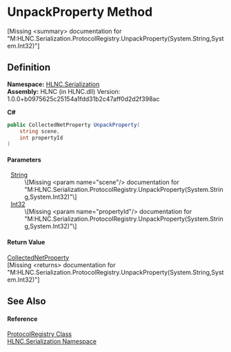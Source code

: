 # UnpackProperty Method


\[Missing &lt;summary&gt; documentation for "M:HLNC.Serialization.ProtocolRegistry.UnpackProperty(System.String,System.Int32)"\]



## Definition
**Namespace:** <a href="N_HLNC_Serialization">HLNC.Serialization</a>  
**Assembly:** HLNC (in HLNC.dll) Version: 1.0.0+b0975625c25154a1fdd31b2c47aff0d2d2f398ac

**C#**
``` C#
public CollectedNetProperty UnpackProperty(
	string scene,
	int propertyId
)
```



#### Parameters
<dl><dt>  <a href="https://learn.microsoft.com/dotnet/api/system.string" target="_blank" rel="noopener noreferrer">String</a></dt><dd>\[Missing &lt;param name="scene"/&gt; documentation for "M:HLNC.Serialization.ProtocolRegistry.UnpackProperty(System.String,System.Int32)"\]</dd><dt>  <a href="https://learn.microsoft.com/dotnet/api/system.int32" target="_blank" rel="noopener noreferrer">Int32</a></dt><dd>\[Missing &lt;param name="propertyId"/&gt; documentation for "M:HLNC.Serialization.ProtocolRegistry.UnpackProperty(System.String,System.Int32)"\]</dd></dl>

#### Return Value
<a href="T_HLNC_Serialization_CollectedNetProperty">CollectedNetProperty</a>  
\[Missing &lt;returns&gt; documentation for "M:HLNC.Serialization.ProtocolRegistry.UnpackProperty(System.String,System.Int32)"\]

## See Also


#### Reference
<a href="T_HLNC_Serialization_ProtocolRegistry">ProtocolRegistry Class</a>  
<a href="N_HLNC_Serialization">HLNC.Serialization Namespace</a>  
